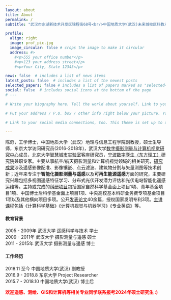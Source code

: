 ```yaml
---
layout: about
title: About
permalink: /
subtitle: "武汉市东湖新技术开发区锦程街68号<br/>中国地质大学(武汉)未来城校区科教八楼656" 

profile:
  align: right
  image: prof_pic.jpg
  image_circular: false # crops the image to make it circular
  address: #>
    #<p>555 your office number</p>
    #<p>123 your address street</p>
    #<p>Your City, State 12345</p>

news: false  # includes a list of news items
latest_posts: false  # includes a list of the newest posts
selected_papers: false # includes a list of papers marked as "selected={true}"
social: false  # includes social icons at the bottom of the page
# ---

# Write your biography here. Tell the world about yourself. Link to your favorite [subreddit](http://reddit.com). You can put a picture in, too. The code is already in, just name your picture `prof_pic.jpg` and put it in the `img/` folder.

# Put your address / P.O. box / other info right below your picture. You can also disable any of these elements by editing `profile` property of the YAML header of your `_pages/about.md`. Edit `_bibliography/papers.bib` and Jekyll will render your [publications page](/al-folio/publications/) automatically.

# Link to your social media connections, too. This theme is set up to use [Font Awesome icons](http://fortawesome.github.io/Font-Awesome/) and [Academicons](https://jpswalsh.github.io/academicons/), like the ones below. Add your Facebook, Twitter, LinkedIn, Google Scholar, or just disable all of them.

---
```

陈奇，工学博士，中国地质大学（武汉）地理与信息工程学院副教授，硕士生导师，东京大学访问研究员(2016-2018年)，武汉大学[数字摄影测量与计算机视觉研究中心](https://dpcv.whu.edu.cn/index.htm)成员，北京大学[智慧城市实验室](https://www.pkudccl.com/)客座研究员，[宁波数字孪生（东方理工）](https://idt.eitech.edu.cn/)研究院兼职专家。主要从事航空/航天摄影测量和计算机视觉领域的相关研究，[研究成果](./research)涉及遥感影像配准、影像镶嵌、点云滤波、建筑物分割与矢量测图等技术创新；近年来专注于<span style="font-weight:bold">智能化摄影测量与遥感</span>以及<span style="font-weight:bold">可再生能源遥感</span>方面的研究，主要研究兴趣包括多视图遥感特征学习、分布式光伏开发潜力评估和光伏电站智能化遥感运维等。主持或完成的[科研项目](./research)包括国家自然科学基金面上项目1项、青年基金项目1项、中国博士后科学基金面上项目1项、中央高校基本科研业务费专项基金项目1项以及其他横向项目多项。公开[发表论文](./publications)40余篇，授权国家发明专利3项。[主讲课程](./teaching)包括《计算科学基础》《计算机视觉与机器学习》《专业英语》等。
#### 教育背景
2005 - 2009年 武汉大学 遥感科学与技术 学士  
2009 - 2011年 武汉大学 摄影测量与遥感 硕士  
2011 - 2015年 武汉大学 摄影测量与遥感 博士  
#### 工作经历
2018.11 至今 中国地质大学(武汉) 副教授  
2016.9 - 2018.8 东京大学 Project Researcher  
2015.7 - 2018.10 中国地质大学(武汉) 博士后  

<span style="color:red; font-weight:bold;">欢迎遥感、测绘、GIS和计算机等相关专业同学联系报考2024年硕士研究生 :)</span>
